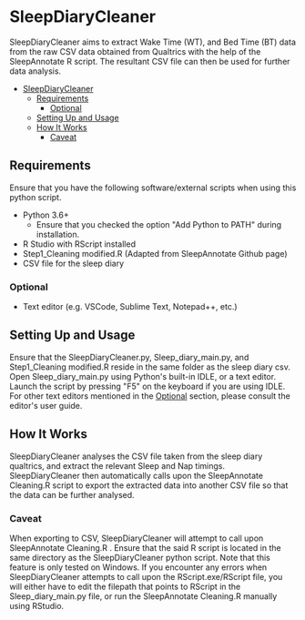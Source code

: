 # SleepDiaryCleaner

SleepDiaryCleaner aims to extract Wake Time (WT), and Bed Time (BT) data from the raw CSV data obtained from Qualtrics with the help of the SleepAnnotate R script. The resultant CSV file can then be used for further data analysis.

- [SleepDiaryCleaner](#sleepdiarycleaner)
  - [Requirements](#requirements)
    - [Optional](#optional)
  - [Setting Up and Usage](#setting-up-and-usage)
  - [How It Works](#how-it-works)
    - [Caveat](#caveat)

## Requirements

Ensure that you have the following software/external scripts when using this python script.

- Python 3.6+
  - Ensure that you checked the option "Add Python to PATH" during installation.
- R Studio with RScript installed
- Step1_Cleaning modified.R (Adapted from SleepAnnotate Github page)
- CSV file for the sleep diary

### Optional

- Text editor (e.g. VSCode, Sublime Text, Notepad++, etc.)

## Setting Up and Usage

Ensure that the SleepDiaryCleaner.py, Sleep_diary_main.py, and Step1_Cleaning modified.R reside in the same folder as the sleep diary csv. Open Sleep_diary_main.py using Python's built-in IDLE, or a text editor. Launch the script by pressing "F5" on the keyboard if you are using IDLE. For other text editors mentioned in the [Optional](#optional) section, please consult the editor's user guide.

## How It Works

SleepDiaryCleaner analyses the CSV file taken from the sleep diary qualtrics, and extract the relevant Sleep and Nap timings. SleepDiaryCleaner then automatically calls upon the SleepAnnotate Cleaning.R script to export the extracted data into another CSV file so that the data can be further analysed.

### Caveat

When exporting to CSV, SleepDiaryCleaner will attempt to call upon SleepAnnotate Cleaning.R . Ensure that the said R script is located in the same directory as the SleepDiaryCleaner python script. Note that this feature is only tested on Windows. If you encounter any errors when SleepDiaryCleaner attempts to call upon the RScript.exe/RScript file, you will either have to edit the filepath that points to RScript in the Sleep_diary_main.py file, or run the SleepAnnotate Cleaning.R manually using RStudio.
